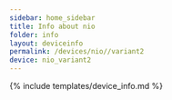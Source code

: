 ```yaml
---
sidebar: home_sidebar
title: Info about nio
folder: info
layout: deviceinfo
permalink: /devices/nio//variant2
device: nio_variant2
---
```

{% include templates/device_info.md %}
